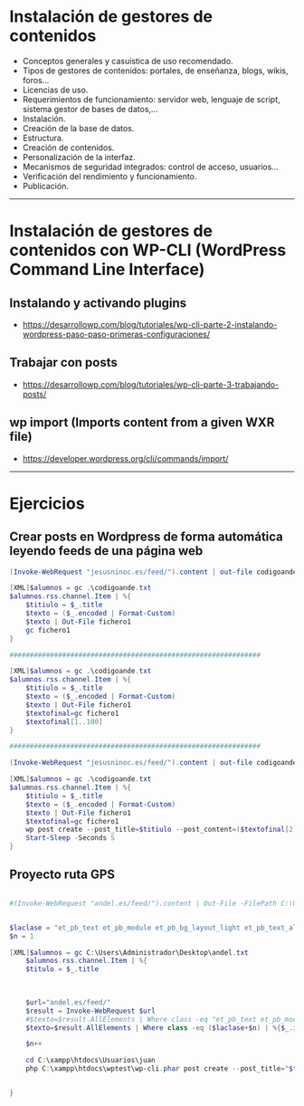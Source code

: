 # Instalación de gestores de contenidos
- Conceptos generales y casuística de uso recomendado.
- Tipos de gestores de contenidos: portales, de enseñanza, blogs, wikis, foros…
- Licencias de uso.
- Requerimientos de funcionamiento: servidor web, lenguaje de script, sistema gestor de bases de datos,…
- Instalación.
- Creación de la base de datos.
- Estructura.
- Creación de contenidos.
- Personalización de la interfaz.
- Mecanismos de seguridad integrados: control de acceso, usuarios…
- Verificación del rendimiento y funcionamiento.
- Publicación. 

--------------------

# Instalación de gestores de contenidos con WP-CLI (WordPress Command Line Interface)
## Instalando y activando plugins
* https://desarrollowp.com/blog/tutoriales/wp-cli-parte-2-instalando-wordpress-paso-paso-primeras-configuraciones/

## Trabajar con posts
* https://desarrollowp.com/blog/tutoriales/wp-cli-parte-3-trabajando-posts/
## wp import (Imports content from a given WXR file)
* https://developer.wordpress.org/cli/commands/import/


--------------------

# Ejercicios
## Crear posts en Wordpress de forma automática leyendo feeds de una página web
```PowerShell
(Invoke-WebRequest "jesusninoc.es/feed/").content | out-file codigoande.txt

[XML]$alumnos = gc .\codigoande.txt
$alumnos.rss.channel.Item | %{
    $titiulo = $_.title
    $texto = ($_.encoded | Format-Custom) 
    $texto | Out-File fichero1
    gc fichero1
}

##############################################################

[XML]$alumnos = gc .\codigoande.txt
$alumnos.rss.channel.Item | %{
    $titiulo = $_.title
    $texto = ($_.encoded | Format-Custom) 
    $texto | Out-File fichero1
    $textofinal=gc fichero1
    $textofinal[1..100]
}

##############################################################

(Invoke-WebRequest "jesusninoc.es/feed/").content | out-file codigoande.txt

[XML]$alumnos = gc .\codigoande.txt
$alumnos.rss.channel.Item | %{
    $titiulo = $_.title
    $texto = ($_.encoded | Format-Custom) 
    $texto | Out-File fichero1
    $textofinal=gc fichero1
    wp post create --post_title=$titiulo --post_content=($textofinal[2]) --post_type="post"
    Start-Sleep -Seconds 5
}
```

## Proyecto ruta GPS

````Powershell

#(Invoke-WebRequest "andel.es/feed/").content | Out-File -FilePath C:\Users\Administrador\Desktop\andel.txt


$laclase = "et_pb_text et_pb_module et_pb_bg_layout_light et_pb_text_align_left  et_pb_text_"
$n = 1

[XML]$alumnos = gc C:\Users\Administrador\Desktop\andel.txt
    $alumnos.rss.channel.Item | %{
    $titulo = $_.title
    
    

    $url="andel.es/feed/"
    $result = Invoke-WebRequest $url
    #$texto=$result.AllElements | Where class -eq "et_pb_text et_pb_module et_pb_bg_layout_light et_pb_text_align_left  et_pb_text_2" | %{$_.innerText} | Out-File  C:\Users\Administrador\Desktop\contenido.txt
    $texto=$result.AllElements | Where class -eq ($laclase+$n) | %{$_.innerText} 

    $n++

    cd C:\xampp\htdocs\Usuarios\juan
    php C:\xampp\htdocs\wptest\wp-cli.phar post create --post_title="$titulo" --post_content="$texto" --post_type="post" --post_status="publish"


} 

``````



